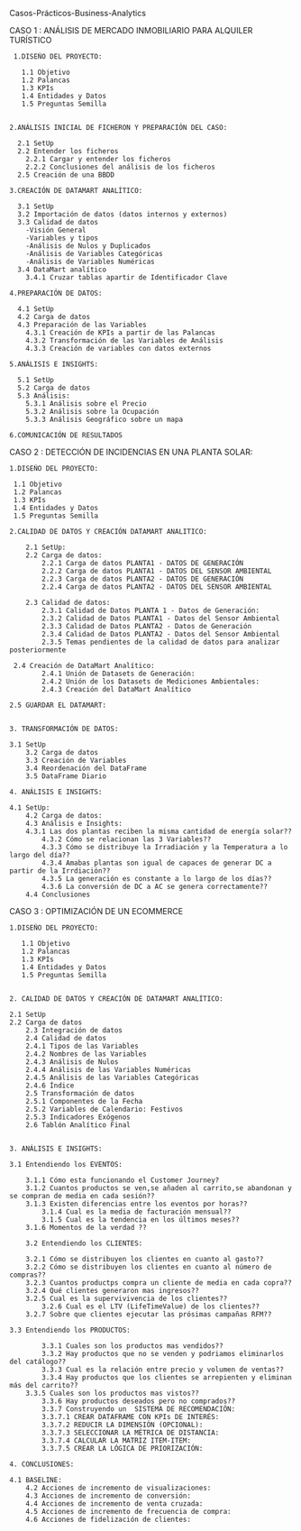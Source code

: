 Casos-Prácticos-Business-Analytics

CASO 1 : ANÁLISIS DE MERCADO INMOBILIARIO PARA ALQUILER TURÍSTICO

 
    

     
     1.DISEÑO DEL PROYECTO:
     
       1.1 Objetivo
       1.2 Palancas
       1.3 KPIs
       1.4 Entidades y Datos
       1.5 Preguntas Semilla
    
    
    2.ANÁLISIS INICIAL DE FICHERON Y PREPARACIÓN DEL CASO:
    
      2.1 SetUp
      2.2 Entender los ficheros
        2.2.1 Cargar y entender los ficheros
        2.2.2 Conclusiones del análisis de los ficheros
      2.5 Creación de una BBDD

    3.CREACIÓN DE DATAMART ANALÍTICO:
    
      3.1 SetUp
      3.2 Importación de datos (datos internos y externos)
      3.3 Calidad de datos
        -Visión General
        -Variables y tipos
        -Análisis de Nulos y Duplicados
        -Análisis de Variables Categóricas
        -Análisis de Variables Numéricas
      3.4 DataMart analítico 
        3.4.1 Cruzar tablas apartir de Identificador Clave

    4.PREPARACIÓN DE DATOS:
    
      4.1 SetUp
      4.2 Carga de datos
      4.3 Preparación de las Variables
        4.3.1 Creación de KPIs a partir de las Palancas
        4.3.2 Transformación de las Variables de Análisis 
        4.3.3 Creación de variables con datos externos

    5.ANÁLISIS E INSIGHTS:
    
      5.1 SetUp
      5.2 Carga de datos 
      5.3 Análisis:
        5.3.1 Análisis sobre el Precio
        5.3.2 Análisis sobre la Ocupación
        5.3.3 Análisis Geográfico sobre un mapa

    6.COMUNICACIÓN DE RESULTADOS


  CASO 2 : DETECCIÓN DE INCIDENCIAS EN UNA PLANTA SOLAR:


	     
    1.DISEÑO DEL PROYECTO:
    
     1.1 Objetivo
     1.2 Palancas
     1.3 KPIs
     1.4 Entidades y Datos
     1.5 Preguntas Semilla

    2.CALIDAD DE DATOS Y CREACIÓN DATAMART ANALITICO:
    
    	2.1 SetUp:
    	2.2 Carga de datos:
     		2.2.1 Carga de datos PLANTA1 - DATOS DE GENERACIÓN
      		2.2.2 Carga de datos PLANTA1 - DATOS DEL SENSOR AMBIENTAL
      		2.2.3 Carga de datos PLANTA2 - DATOS DE GENERACIÓN
      		2.2.4 Carga de datos PLANTA2 - DATOS DEL SENSOR AMBIENTAL
	
    	2.3 Calidad de datos:
      		2.3.1 Calidad de Datos PLANTA 1 - Datos de Generación:
      		2.3.2 Calidad de Datos PLANTA1 - Datos del Sensor Ambiental
      		2.3.3 Calidad de Datos PLANTA2 - Datos de Generación
      		2.3.4 Calidad de Datos PLANTA2 - Datos del Sensor Ambiental
      		2.3.5 Temas pendientes de la calidad de datos para analizar posteriormente
	
   	 2.4 Creación de DataMart Analítico:
      		2.4.1 Unión de Datasets de Generación:
      		2.4.2 Unión de los Datasets de Mediciones Ambientales:
      		2.4.3 Creación del DataMart Analítico
	
	2.5 GUARDAR EL DATAMART:


    3. TRANSFORMACIÓN DE DATOS:
    
	3.1 SetUp
     	3.2 Carga de datos
     	3.3 Creación de Variables
     	3.4 Reordenación del DataFrame
     	3.5 DataFrame Diario

    4. ANÁLISIS E INSIGHTS:
    
	4.1 SetUp:
     	4.2 Carga de datos:
     	4.3 Análisis e Insights:
		4.3.1 Las dos plantas reciben la misma cantidad de energía solar??
       		4.3.2 Cómo se relacionan las 3 Variables??
       		4.3.3 Cómo se distribuye la Irradiación y la Temperatura a lo largo del día??
       		4.3.4 Amabas plantas son igual de capaces de generar DC a partir de la Irrdiación??
       		4.3.5 La generación es constante a lo largo de los días??
       		4.3.6 La conversión de DC a AC se genera correctamente??
     	4.4 Conclusiones



  CASO 3 : OPTIMIZACIÓN DE UN ECOMMERCE



    1.DISEÑO DEL PROYECTO:
     
       1.1 Objetivo
       1.2 Palancas
       1.3 KPIs
       1.4 Entidades y Datos
       1.5 Preguntas Semilla
    

    2. CALIDAD DE DATOS Y CREACIÓN DE DATAMART ANALÍTICO:
    
	2.1 SetUp
	2.2 Carga de datos
     	2.3 Integración de datos
     	2.4 Calidad de datos
		2.4.1 Tipos de las Variables
  		2.4.2 Nombres de las Variables
  		2.4.3 Análisis de Nulos
  		2.4.4 Análisis de las Variables Numéricas
  		2.4.5 Análisis de las Variables Categóricas
  		2.4.6 Índice
     	2.5 Transformación de datos
  		2.5.1 Componentes de la Fecha
  		2.5.2 Variables de Calendario: Festivos
  		2.5.3 Indicadores Exógenos
     	2.6 Tablón Analítico Final
      

    3. ANÁLISIS E INSIGHTS:
    
	3.1 Entendiendo los EVENTOS:
 
  		3.1.1 Cómo esta funcionando el Customer Journey?
  		3.1.2 Cuantos productos se ven,se añaden al carrito,se abandonan y se compran de media en cada sesión??
		3.1.3 Existen diferencias entre los eventos por horas??
  	    	3.1.4 Cual es la media de facturación mensual??
  	    	3.1.5 Cual es la tendencia en los últimos meses??
		3.1.6 Momentos de la verdad ??
	    
      	3.2 Entendiendo los CLIENTES:
       
  		3.2.1 Cómo se distribuyen los clientes en cuanto al gasto??
  	   	3.2.2 Cómo se distribuyen los clientes en cuanto al número de compras??
  		3.2.3 Cuantos productps compra un cliente de media en cada copra??
  	   	3.2.4 Qué clientes generaron mas ingresos??
		3.2.5 Cual es la supervivivencia de los clientes??
  	    	3.2.6 Cual es el LTV (LifeTimeValue) de los clientes??
	  	3.2.7 Sobre que clientes ejecutar las prósimas campañas RFM??
    
	3.3 Entendiendo los PRODUCTOS:
 
  	    	3.3.1 Cuales son los productos mas vendidos??
  	    	3.3.2 Hay productos que no se venden y podriamos eliminarlos del catálogo??
  	    	3.3.3 Cual es la relación entre precio y volumen de ventas??
  	    	3.3.4 Hay productos que los clientes se arrepienten y eliminan más del carrito??
  		3.3.5 Cuales son los productos mas vistos??
  	    	3.3.6 Hay productos deseados pero no comprados??
  	    	3.3.7 Construyendo un  SISTEMA DE RECOMENDACIÓN:
  		    3.3.7.1 CREAR DATAFRAME CON KPIs DE INTERÉS:
  		    3.3.7.2 REDUCIR LA DIMENSIÓN (OPCIONAL):
  		    3.3.7.3 SELECCIONAR LA MÉTRICA DE DISTANCIA:
  		    3.3.7.4 CALCULAR LA MATRIZ ITEM-ITEM:
  		    3.3.7.5 CREAR LA LÓGICA DE PRIORIZACIÓN:
	
    4. CONCLUSIONES:
    
	4.1 BASELINE:
        4.2 Acciones de incremento de visualizaciones:
        4.3 Acciones de incremento de conversión:
        4.4 Acciones de incremento de venta cruzada:
        4.5 Acciones de incremento de frecuencia de compra:
        4.6 Acciones de fidelización de clientes:
